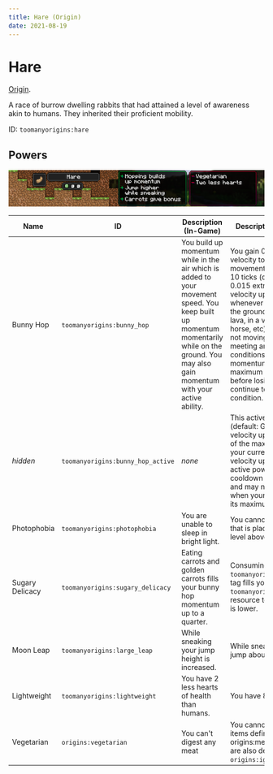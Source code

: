 ```yaml
---
title: Hare (Origin)
date: 2021-08-19
---
```

# Hare

[Origin](../,,/origins.md).

A race of burrow dwelling rabbits that had attained a level of awareness akin to humans. They inherited their proficient mobility.

ID: `toomanyorigins:hare`

## Powers

![Hare](../../../../images/tmoHareBanner.png)

Name | ID | Description (In-Game) | Description (Detailed)
-----|----|-----------------------|------------------------
Bunny Hop | `toomanyorigins:bunny_hop` | You build up momentum while in the air which is added to your movement speed. You keep built up momentum momentarily while on the ground. You may also gain momentum with your active ability. | You gain 0.00025 velocity to your current movement direction every 10 ticks (capped at 0.015 extra velocity / 60 velocity updates) whenever you aren't on the ground, in water, in lava, in a vehicle (boat, horse, etc), fall flying or not moving at all. Upon meeting any of these conditions you keep your momentum for a maximum of 4 ticks before losing it if you continue to meet the condition.
*hidden* | `toomanyorigins:bunny_hop_active` | *none* | This active power (default: G) adds 10 velocity updates (16.67% of the maximum (60)) to your current amount of velocity updates. This active power has a cooldown of 30 seconds and may not be used when your velocity is at its maximum value.
Photophobia | `toomanyorigins:photophobia` | You are unable to sleep in bright light. | You cannot sleep in a bed that is placed in a light level above 9.
Sugary Delicacy | `toomanyorigins:sugary_delicacy` | Eating carrots and golden carrots fills your bunny hop momentum up to a quarter. | Consuming items in the `toomanyorigins:carrots` tag fills your `toomanyorigins:bunny_hop` resource to 25% full if it is lower.
Moon Leap | `toomanyorigins:large_leap` | While sneaking your jump height is increased. | While sneaking you can jump about 3 blocks high.
Lightweight | `toomanyorigins:lightweight` | You have 2 less hearts of health than humans. | You have 8 hearts.
Vegetarian | `origins:vegetarian` | You can't digest any meat | You cannot eat food items defined in the tag origins:meat, unless they are also defined in the `origins:ignore_diet` tag.